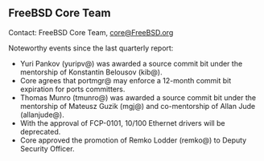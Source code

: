 ## FreeBSD Core Team

Contact: FreeBSD Core Team, <core@FreeBSD.org>

Noteworthy events since the last quarterly report:
- Yuri Pankov (yuripv@) was awarded a source commit bit under the mentorship of Konstantin Belousov (kib@).
- Core agrees that portmgr@ may enforce a 12-month commit bit expiration for ports committers.
- Thomas Munro (tmunro@) was awarded a source commit bit under the mentorship of Mateusz Guzik (mgj@) and co-mentorship of Allan Jude (allanjude@).
- With the approval of FCP-0101, 10/100 Ethernet drivers will be deprecated.
- Core approved the promotion of Remko Lodder (remko@) to Deputy Security Officer.
